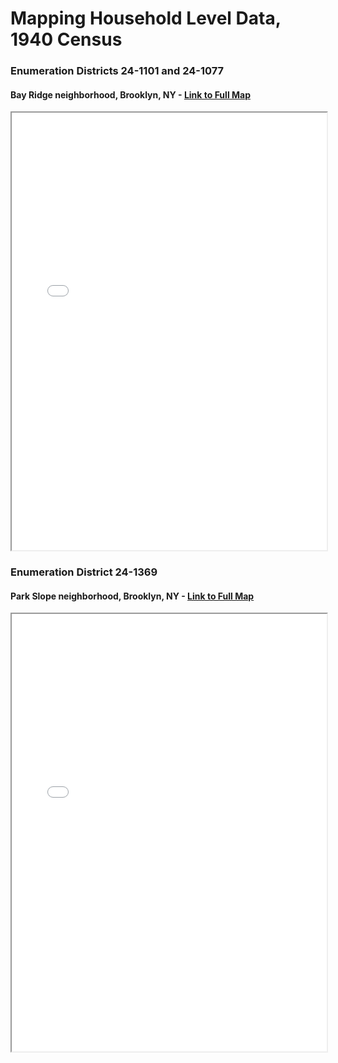 # Mapping Household Level Data, 1940 Census

### Enumeration Districts 24-1101 and 24-1077
#### Bay Ridge neighborhood, Brooklyn, NY - [Link to Full Map](qgis2web_2023_09_13-00_30_24_385379/map.html)

<iframe
  src="qgis2web_2023_09_13-00_30_24_385379/map.html" height="700" width="100%"
></iframe>



### Enumeration District 24-1369
#### Park Slope neighborhood, Brooklyn, NY - [Link to Full Map](qgis2web_2023_09_18-11_21_39_925072/map.html)


<iframe
  src="qgis2web_2023_09_18-11_21_39_925072/map.html" height="700" width="100%"
></iframe>
